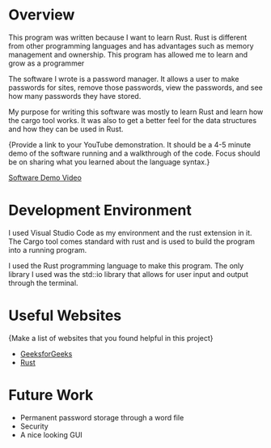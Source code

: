 # Overview

This program was written because I want to learn Rust. Rust is different from other programming languages and has advantages such as memory management and ownership. This program has allowed me to learn and grow as a programmer

The software I wrote is a password manager. It allows a user to make passwords for sites, remove those passwords, view the passwords, and see how many passwords they have stored.


My purpose for writing this software was mostly to learn Rust and learn how the cargo tool works. It was also to get a better feel for the data structures and how they can be used in Rust.

{Provide a link to your YouTube demonstration. It should be a 4-5 minute demo of the software running and a walkthrough of the code. Focus should be on sharing what you learned about the language syntax.}

[Software Demo Video](http://youtube.link.goes.here)

# Development Environment

I used Visual Studio Code as my environment and the rust extension in it. The Cargo tool comes standard with rust and is used to build the program into a running program. 

I used the Rust programming language to make this program. The only library I used was the std::io library that allows for user input and output through the terminal.

# Useful Websites

{Make a list of websites that you found helpful in this project}

- [GeeksforGeeks](https://www.geeksforgeeks.org/introduction-to-rust-programming-language/)
- [Rust](https://www.rust-lang.org/)

# Future Work

- Permanent password storage through a word file
- Security 
- A nice looking GUI